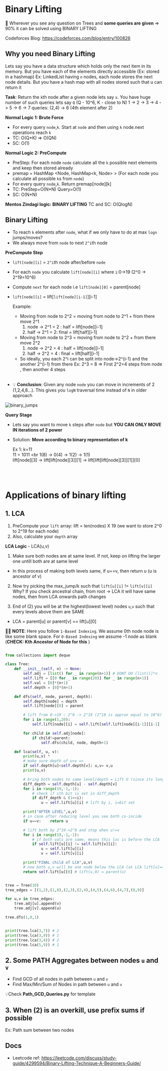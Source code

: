 # Binary Lifting


🎯 Wherever you see any question on Trees and **some queries are given** => 90% it can be solved using BINARY LIFTING

Codeforces Blog: https://codeforces.com/blog/entry/100826


## Why you need Binary Lifting
Lets say you have a data structure which holds only the next item in its memory. But you have each of the elements directly accessible (Ex: stored in a hashmap)
Ex: LinkedList having `n` nodes, each node stores the next node details. But you have a hash map with all nodes stored such that u can return it

**Task**: Return the `k`th node after a given node lets say `x`. You have huge number of such queries lets say `Q` (Q - 10^6, K - close to N)
1 -> 2 -> 3 -> 4 -> 5 -> 6 -> 7
queries: (2,4) -> 6 (4th element after 2)

**Normal Logic 1: Brute Force**
- For every query `node`,`k`. Start at `node` and then using `k` node.next operations reach `k`
- TC: O(Q*K) => O(QN)
- SC: O(1)


**Normal Logic 2: PreCompute**
- PreStep: For each node `node` calculate all the `k` possible next elements and keep then stored already
- premap = HashMap <Node, HashMap<k, Node> > (For each node you calculate all possible `k`s from `node`)
- For every query `node`,`k`. Return premap[node][k]
- TC: PreStep=O(N*N) Query=O(1)
- SC: O(N*N)

**Mentos Zindagi logic: BINARY LIFTING**
TC and SC: O(QlogN)

## Binary Lifting
- To reach `k` elements after `node`, what if we only have to do at max `logn` jumps/moves?
- We always move from `node` to next `2^i`th node

**PreCompute Step**
- `lift[node][i]` = `2^i`th node after/before `node`
- For each `node` you calculate `lift[node][i]` where `i`:0->19 (2^0 -> 2^19=10^6)

- Compute `next` for each node i.e `lift[node][0]` = parent[node]
- `lift[node][i]` = lift[`lift[node][i-1]`][i-1]

    Example:
    - Moving from node to 2^2 = moving from node to 2^1 + from there move 2^1<br>
        1. node -> 2^1 = 2 : half = lift[node][i-1]<br>
        2. half -> 2^1 = 2: final = lift[half][i-1]<br>
    - Moving from node to 2^3 = moving from node to 2^2 + from there move 2^2<br>
        1. node -> 2^2 = 4 : half = lift[node][i-1]<br>
        2. half -> 2^2 = 4 : final = lift[half][i-1]<br>
    - So ideally, you each 2^i can be split into node->2^(i-1) and the another 2^(i-1) from there
    Ex: 2^3 = 8 => First 2^2=4 steps from node , then another 4 steps
<br><br>
- 💡 **Conclusion**: Given any node `node` you can move in increments of 2 (1,2,4,8...). This gives you `logN` traversal time instead of `N` in older approach

![binary_jumps](https://zarif98sjs.github.io/mindcraft/BinaryLifting/Binary%20Lifting%202.png)



**Query Stage**
- Lets say you want to move `k` steps after `node` but **YOU CAN ONLY MOVE IN iterations of 2 power**
- Solution: **Move according to binary representation of k**

    Ex 1: k=11 <br>
    11 = 1011 <br
    1(8) -> 0(4) -> 1(2) -> 1(1) <br>
    lift[node][3] -> lift[lift[node][3]][1] ->  lift[lift[lift[node][3]][1]][0]

<br><br>
# Applications of binary lifting
## 1. LCA
1. PreCompute your `lift` array: lift = len(nodes) X 19 (we want to store 2^0 to 2^19 for each node)
2. Also, calculate your `depth` array

**LCA Logic** - LCA(u,v)
1. Make sure both nodes are at same level. If not, keep on lifting the larger one untill both are at same level
- In this process of making both levels same, if u==v, then return u (u is ancestor of v)

2. Now try picking the max_jump/k such that `lift[u][i]` != `lift[v][i]`
Why? If you check ancestral chain, from root -> LCA it will have same nodes, then from LCA onwards path changes

3. End of (2) you will be at the highest(lowest level) nodes `u`,`v` such that every levels above them are SAME
- LCA = parent[u] or parent[v] == lift[u][0]


🔴💡 **NOTE**: Here you follow `1-Based Indexing`. We assume 0th node node is like some blank space. For `0-Based Indexing` we assume -1 node as blank (**CHECK: Kth Ancestor of Node for this** )


```py

from collections import deque

class Tree:
    def __init__(self, n) -> None:
        self.adj = [list() for _ in range(n+1)] # DONT DO [list()]*n
        self.lift = [[0 for _ in range(20)] for _ in range(n+1)]
        self.val = [0]*(n+1)
        self.depth = [0]*(n+1)

    def dfs(self, node, parent, depth):
        self.depth[node] = depth
        self.lift[node][0] = parent

        # lift from 0->19 : 2^0 -> 2^19 (2^19 is approx equal to 10^6)
        for i in range(1,20):
            self.lift[node][i] = self.lift[self.lift[node][i-1]][i-1]

        for child in self.adj[node]:
            if child!=parent:
                self.dfs(child, node, depth+1)

    def lca(self, u, v):
        print(u,v) *
        # make sure depth of u>v =>
        if self.depth[u]<self.depth[v]: u,v= v,u
        print(u,v)

        # bring both nodes to same level/depth = Lift U (since its longer)
        diff_depth = self.depth[u] - self.depth[v]
        for i in range(19,-1,-1):
            # check if ith bit is set in diff_depth
            if diff_depth & (1<<i):
                u = self.lift[u][i] # lift by i, i=bit set

        print("AFTER LEVEL",u,v)
        # in case after reducing level you see both co-incide
        if u==v:    return u

        # lift both by 2^19->2^0 and stop when u!=v
        for i in range(19,-1,-1):
            # if both vals are same, means this loc is before the LCA
            if self.lift[u][i] != self.lift[v][i]:
                u = self.lift[u][i]
                v = self.lift[v][i]

        print("FINAL child of LCA",u,v)
        # now both u,v will be one node below the LCA (at LCA lift[u]==lift[v], so you will be one level below that )
        return self.lift[u][0] # lift(u,0) = parent(u)


tree = Tree(10)
tree_edges = [(1,2),(1,8),(2,3),(2,4),(4,5),(4,6),(4,7),(8,9)]

for u,v in tree_edges:
    tree.adj[u].append(v)
    tree.adj[v].append(u)

tree.dfs(1,0,1)


print(tree.lca(3,7)) # 2
print(tree.lca(3,9)) # 1
print(tree.lca(3,4)) # 2
print(tree.lca(5,9)) # 1
```


## 2. Some PATH Aggregates between nodes `u` and `v`
- Find GCD of all nodes in path between `u` and `v`
- Find Max/Min/Sum of Nodes in path between `u` and `v`

💡Check **Path_GCD_Queries.py** for template

## 3. When (2) is an overkill, use prefix sums if possible
Ex: Path sum between two nodes

## Docs
- Leetcode ref: https://leetcode.com/discuss/study-guide/4299594/Binary-Lifting-Technique-A-Beginners-Guide/
